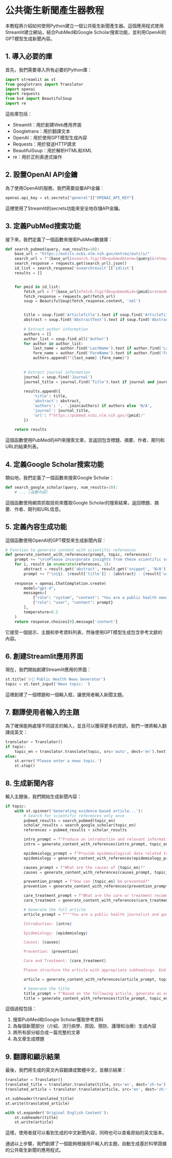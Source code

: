 # 公共衛生新聞產生器教程

本教程將介紹如何使用Python建立一個公共衛生新聞產生器。這個應用程式使用Streamlit建立網站，結合PubMed和Google Scholar搜索功能，並利用OpenAI的GPT模型生成新聞內容。

## 1. 導入必要的庫

首先，我們需要導入所有必要的Python庫：

```python
import streamlit as st
from googletrans import Translator
import openai
import requests
from bs4 import BeautifulSoup
import re
```

這些庫包括：
- Streamlit：用於創建Web應用界面
- Googletrans：用於翻譯文本
- OpenAI：用於使用GPT模型生成內容
- Requests：用於發送HTTP請求
- BeautifulSoup：用於解析HTML和XML
- re：用於正則表達式操作

## 2. 設置OpenAI API金鑰

為了使用OpenAI的服務，我們需要設置API金鑰：

```python
openai.api_key = st.secrets["general"]["OPENAI_API_KEY"]
```

這裡使用了Streamlit的secrets功能來安全地存儲API金鑰。

## 3. 定義PubMed搜索功能

接下來，我們定義了一個函數來搜索PubMed數據庫：

```python
def search_pubmed(query, num_results=10):
    base_url = "https://eutils.ncbi.nlm.nih.gov/entrez/eutils/"
    search_url = f"{base_url}esearch.fcgi?db=pubmed&term={query}&retmax={num_results}&format=json"
    search_response = requests.get(search_url).json()
    id_list = search_response['esearchresult']['idlist'] 
    results = []


    for pmid in id_list:
        fetch_url = f"{base_url}efetch.fcgi?db=pubmed&id={pmid}&retmode=xml"
        fetch_response = requests.get(fetch_url)
        soup = BeautifulSoup(fetch_response.content, 'xml')


        title = soup.find('ArticleTitle').text if soup.find('ArticleTitle') else 'N/A'
        abstract = soup.find('AbstractText').text if soup.find('AbstractText') else 'N/A'
       
        # Extract author information
        authors = []
        author_list = soup.find_all('Author')
        for author in author_list:
            last_name = author.find('LastName').text if author.find('LastName') else ''
            fore_name = author.find('ForeName').text if author.find('ForeName') else ''
            authors.append(f"{last_name} {fore_name}")
        
       
        # Extract journal information
        journal = soup.find('Journal')
        journal_title = journal.find('Title').text if journal and journal.find('Title') else 'N/A'
       
        results.append({
            'title': title,
            'abstract': abstract,
            'authors': ', '.join(authors) if authors else 'N/A',
            'journal': journal_title,
            'url': f"https://pubmed.ncbi.nlm.nih.gov/{pmid}/"
        })
   
    return results
```

這個函數使用PubMed的API來搜索文章，並返回包含標題、摘要、作者、期刊和URL的結果列表。

## 4. 定義Google Scholar搜索功能
類似地，我們定義了一個函數來搜索Google Scholar：

```python
def search_google_scholar(query, num_results=10):
    # ... [函數內容]
```

這個函數使用網頁抓取技術來獲取Google Scholar的搜索結果，返回標題、摘要、作者、期刊和URL信息。

## 5. 定義內容生成功能
這個函數使用OpenAI的GPT模型來生成新聞內容：

```python
# Function to generate content with scientific references
def generate_content_with_references(prompt, topic, references):
    prompt += "\n\nPlease incorporate insights from these scientific sources in your response."
    for i, result in enumerate(references, 1):
        abstract = result.get('abstract', result.get('snippet', 'N/A'))
        prompt += f"\n{i}. {result['title']} : {abstract} - {result['url']}"
   
    response = openai.ChatCompletion.create(
        model="gpt-4",
        messages=[
            {"role": "system", "content": "You are a public health news journalist. When citing references in the text, use only the format [number]. At the end of the article, provide a full list of references using the format: [number] Title. Authors. Journal. URL"},
            {"role": "user", "content": prompt}
        ],
        temperature=0.2
    )
    return response.choices[0].message['content']
```

它接受一個提示、主題和參考資料列表，然後使用GPT模型生成包含參考文獻的內容。

## 6. 創建Streamlit應用界面
現在，我們開始創建Streamlit應用的界面：

```python
st.title('🩺📰 Public Health News Generator')
topic = st.text_input('News topic: ')
```

這裡創建了一個標題和一個輸入框，讓使用者輸入新聞主題。

## 7. 翻譯使用者輸入的主題
為了確保能夠處理不同語言的輸入，並且可以獲得更多的資訊，我們一律將輸入翻譯成英文：

```python
translator = Translator()
if topic:
    topic_en = translator.translate(topic, src='auto', dest='en').text
else:
    st.error('Please enter a news topic.')
    st.stop()
```

## 8. 生成新聞內容

輸入主題後，我們開始生成新聞內容：

```python
if topic:
    with st.spinner('Generating evidence-based article...'):
        # Search for scientific references only once
        pubmed_results = search_pubmed(topic_en)
        scholar_results = search_google_scholar(topic_en)
        references = pubmed_results + scholar_results

        intro_prompt = f"Produce an introduction and relevant information for a news article about {topic_en}. The content must be professional, based on scientific evidence, completely free of fabricated false content, and detailed, clear, and illustrated with examples."
        intro = generate_content_with_references(intro_prompt, topic_en, references)

        epidemiology_prompt = f"Provide epidemiological data related to {topic_en}:"
        epidemiology = generate_content_with_references(epidemiology_prompt, topic_en, references)

        causes_prompt = f"What are the causes of {topic_en}?"
        causes = generate_content_with_references(causes_prompt, topic_en, references)

        prevention_prompt = f"How can {topic_en} be prevented?"
        prevention = generate_content_with_references(prevention_prompt, topic_en, references)

        care_treatment_prompt = f"What are the care or treatment recommendations for {topic_en}?"
        care_treatment = generate_content_with_references(care_treatment_prompt, topic_en, references)

        # Generate the full article
        article_prompt = f"""You are a public health journalist and good at writing health news. Use the following information to write a news about {topic_en}. The news must be well organized, comprehensive, and well-structured. Include all the important points:

        Introduction: {intro}

        Epidemiology: {epidemiology}

        Causes: {causes}

        Prevention: {prevention}

        Care and Treatment: {care_treatment}

        Please structure the article with appropriate subheadings. End the article with a conclusion that summarizes the key points. After the conclusion, provide a list of references to reliable sources used in the article, which display with line breaks. Do not repeat any content."""

        article = generate_content_with_references(article_prompt, topic_en, references)

        # Generate the title
        title_prompt = f"Based on the following article, generate an engaging and informative title:\n\n{article}"
        title = generate_content_with_references(title_prompt, topic_en, references)
```

這個過程包括：
1. 搜索PubMed和Google Scholar獲取參考資料
2. 為每個新聞部分（介紹、流行病學、原因、預防、護理和治療）生成內容
3. 將所有部分組合成一篇完整的文章
4. 為文章生成標題

## 9. 翻譯和顯示結果

最後，我們將生成的英文內容翻譯成繁體中文，並顯示結果：

```python
translator = Translator()
translated_title = translator.translate(title, src='en', dest='zh-tw').text
translated_article = translator.translate(article, src='en', dest='zh-tw').text

st.subheader(translated_title)
st.write(translated_article)

with st.expander('Original English Content'):
    st.subheader(title)
    st.write(article)
```

這樣，使用者就可以看到生成的中文新聞內容，同時也可以查看原始的英文版本。

通過以上步驟，我們創建了一個能夠根據用戶輸入的主題，自動生成基於科學證據的公共衛生新聞的應用程式。
